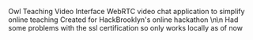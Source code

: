 Owl Teaching Video Interface
WebRTC video chat application to simplify online teaching
Created for HackBrooklyn's online hackathon
\n\n
Had some problems with the ssl certification so only works locally as of now 
